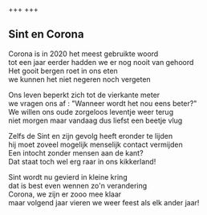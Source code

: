 +++
+++

## Sint en Corona

Corona is in 2020 het meest gebruikte woord \
tot een jaar eerder hadden we er nog nooit van gehoord \
Het gooit bergen roet in ons eten \
we kunnen het niet negeren noch vergeten

Ons leven beperkt zich tot de vierkante meter \
we vragen ons af : "Wanneer wordt het nou eens beter?"  \
We willen ons oude zorgeloos leventje weer terug \
niet morgen maar vandaag dus liefst een beetje vlug

Zelfs de Sint en zijn gevolg heeft eronder te lijden  \
hij moet zoveel mogelijk menselijk contact vermijden \
Een intocht zonder mensen aan de kant?  \
Dat staat toch wel erg raar in ons kikkerland!

Sint wordt nu gevierd in kleine kring \
dat is best even wennen zo'n verandering \
Corona, we zijn er zooo mee klaar \
maar volgend jaar vieren we weer feest als elk ander jaar!
